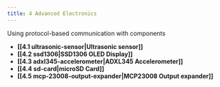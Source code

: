 ```yaml
---
title: 4 Advanced Electronics
---
```

Using protocol-based communication with components

- **[[4.1 ultrasonic-sensor|Ultrasonic sensor]]**
- **[[4.2 ssd1306|SSD1306 OLED Display]]**
- **[[4.3 adxl345-accelerometer|ADXL345 Accelerometer]]**
- **[[4.4 sd-card|microSD Card]]**
- **[[4.5 mcp-23008-output-expander|MCP23008 Output expander]]**